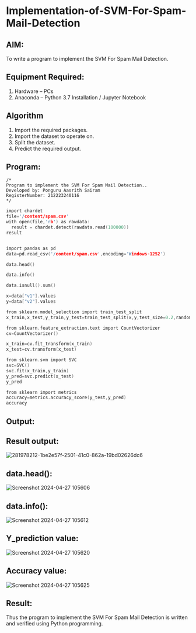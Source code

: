 # Implementation-of-SVM-For-Spam-Mail-Detection

## AIM:
To write a program to implement the SVM For Spam Mail Detection.

## Equipment Required:
1. Hardware – PCs
2. Anaconda – Python 3.7 Installation / Jupyter Notebook

## Algorithm
1. Import the required packages.
2. Import the dataset to operate on.
3. Split the dataset.
4. Predict the required output.


## Program:
```
/*
Program to implement the SVM For Spam Mail Detection..
Developed by: Ponguru Aasrith Sairam 
RegisterNumber: 212223240116 
*/
```
```c
import chardet
file='/content/spam.csv'
with open(file,'rb') as rawdata:
  result = chardet.detect(rawdata.read(100000))
result


import pandas as pd
data=pd.read_csv('/content/spam.csv',encoding='Windows-1252')

data.head()

data.info()

data.isnull().sum()

x=data["v1"].values
y=data["v2"].values

from sklearn.model_selection import train_test_split
x_train,x_test,y_train,y_test=train_test_split(x,y,test_size=0.2,random_state=0)

from sklearn.feature_extraction.text import CountVectorizer
cv=CountVectorizer()

x_train=cv.fit_transform(x_train)
x_test=cv.transform(x_test)

from sklearn.svm import SVC
svc=SVC()
svc.fit(x_train,y_train)
y_pred=svc.predict(x_test)
y_pred

from sklearn import metrics
accuracy=metrics.accuracy_score(y_test,y_pred)
accuracy
```
## Output:
## Result output:
![281978212-1be2e57f-2501-41c0-862a-19bd02626dc6](https://github.com/charumathiramesh/Implementation-of-SVM-For-Spam-Mail-Detection/assets/120204455/28a5795a-2580-433a-9443-e2f07c687b5e)


## data.head():
![Screenshot 2024-04-27 105606](https://github.com/guru14789/Implementation-of-SVM-For-Spam-Mail-Detection/assets/151705853/aab424be-38f0-47ad-9df2-1244b4966cdc)

## data.info():
![Screenshot 2024-04-27 105612](https://github.com/guru14789/Implementation-of-SVM-For-Spam-Mail-Detection/assets/151705853/383da979-16ee-4c25-a35e-c9edb7b0d164)

## Y_prediction value:
![Screenshot 2024-04-27 105620](https://github.com/guru14789/Implementation-of-SVM-For-Spam-Mail-Detection/assets/151705853/3d3d1c76-2a63-4e9c-a558-1b75216fdb57)

 ## Accuracy value:
![Screenshot 2024-04-27 105625](https://github.com/guru14789/Implementation-of-SVM-For-Spam-Mail-Detection/assets/151705853/30f0f147-e396-4911-8922-d41da666e7ad)


 



## Result:
Thus the program to implement the SVM For Spam Mail Detection is written and verified using Python programming.
